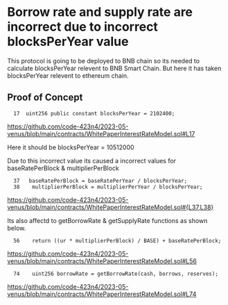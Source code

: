 # Borrow rate and supply rate are incorrect due to incorrect blocksPerYear value

This protocol is going to be deployed to BNB chain so its needed to calculate blocksPerYear relevent to BNB Smart Chain.
But here it has taken blocksPerYear relevent to ethereum chain. 

## Proof of Concept

      17  uint256 public constant blocksPerYear = 2102400;

https://github.com/code-423n4/2023-05-venus/blob/main/contracts/WhitePaperInterestRateModel.sol#L17

Here it should be blocksPerYear = 10512000 

Due to this incorrect value its caused a incorrect values for baseRatePerBlock & multiplierPerBlock

      37   baseRatePerBlock = baseRatePerYear / blocksPerYear;
      38    multiplierPerBlock = multiplierPerYear / blocksPerYear;
      
https://github.com/code-423n4/2023-05-venus/blob/main/contracts/WhitePaperInterestRateModel.sol#{L37,L38}

Its also affectd to getBorrowRate & getSupplyRate functions as shown below.

      56    return ((ur * multiplierPerBlock) / BASE) + baseRatePerBlock;

https://github.com/code-423n4/2023-05-venus/blob/main/contracts/WhitePaperInterestRateModel.sol#L56

      74    uint256 borrowRate = getBorrowRate(cash, borrows, reserves);

https://github.com/code-423n4/2023-05-venus/blob/main/contracts/WhitePaperInterestRateModel.sol#L74








